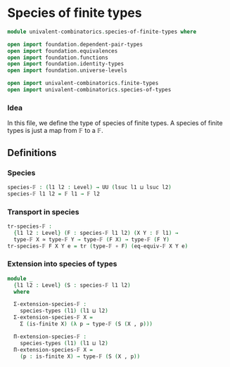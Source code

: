 # Species of finite types

```agda
module univalent-combinatorics.species-of-finite-types where

open import foundation.dependent-pair-types
open import foundation.equivalences
open import foundation.functions
open import foundation.identity-types
open import foundation.universe-levels

open import univalent-combinatorics.finite-types
open import univalent-combinatorics.species-of-types
```

### Idea

In this file, we define the type of species of finite types. A species of finite
types is just a map from 𝔽 to a 𝔽.

## Definitions

### Species

```agda
species-𝔽 : (l1 l2 : Level) → UU (lsuc l1 ⊔ lsuc l2)
species-𝔽 l1 l2 = 𝔽 l1 → 𝔽 l2
```

### Transport in species

```agda
tr-species-𝔽 :
  {l1 l2 : Level} (F : species-𝔽 l1 l2) (X Y : 𝔽 l1) →
  type-𝔽 X ≃ type-𝔽 Y → type-𝔽 (F X) → type-𝔽 (F Y)
tr-species-𝔽 F X Y e = tr (type-𝔽 ∘ F) (eq-equiv-𝔽 X Y e)
```

### Extension into species of types

```agda
module _
  {l1 l2 : Level} (S : species-𝔽 l1 l2)
  where

  Σ-extension-species-𝔽 :
    species-types (l1) (l1 ⊔ l2)
  Σ-extension-species-𝔽 X =
    Σ (is-finite X) (λ p → type-𝔽 (S (X , p)))

  Π-extension-species-𝔽 :
    species-types (l1) (l1 ⊔ l2)
  Π-extension-species-𝔽 X =
    (p : is-finite X) → type-𝔽 (S (X , p))
```
